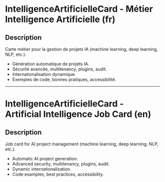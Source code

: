 # IntelligenceArtificielleCard - Métier Intelligence Artificielle (fr)

## Description
Carte métier pour la gestion de projets IA (machine learning, deep learning, NLP, etc.).

- Génération automatique de projets IA.
- Sécurité avancée, multitenancy, plugins, audit.
- Internationalisation dynamique.
- Exemples de code, bonnes pratiques, accessibilité.

---

# IntelligenceArtificielleCard - Artificial Intelligence Job Card (en)

## Description
Job card for AI project management (machine learning, deep learning, NLP, etc.).

- Automatic AI project generation.
- Advanced security, multitenancy, plugins, audit.
- Dynamic internationalization.
- Code examples, best practices, accessibility.
